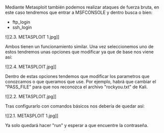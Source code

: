 Mediante Metasploit también podemos realizar ataques de fuerza bruta, en este caso tendremos que entrar a MSFCONSOLE y dentro busca o bien:
- ftp_login
- ssh_login

![[2.3. METASPLOIT 1.jpg]]

Ambos tienen un funcionamiento similar. Una vez seleccionemos uno de estos tendremos unas opciones que modificar ya que de base nos viene así:

![[2.4. METASPLOIT.jpg]]

Dentro de estas opciones tendemos que modificar los parametros que conozcamos o que queramos que use. Por ejemplo, habrá que cambiar el "PASS_FILE" para que nos reconozca el archivo "rockyou.txt" de Kali. 

![[2.2. METASPLOIT.jpg]]

Tras configurarlo con comandos básicos nos debería de quedar así:

![[2.1. METASPLOIT 1.jpg]]

Ya solo quedará hacer "run" y esperar a que encuentre la contraseña.
